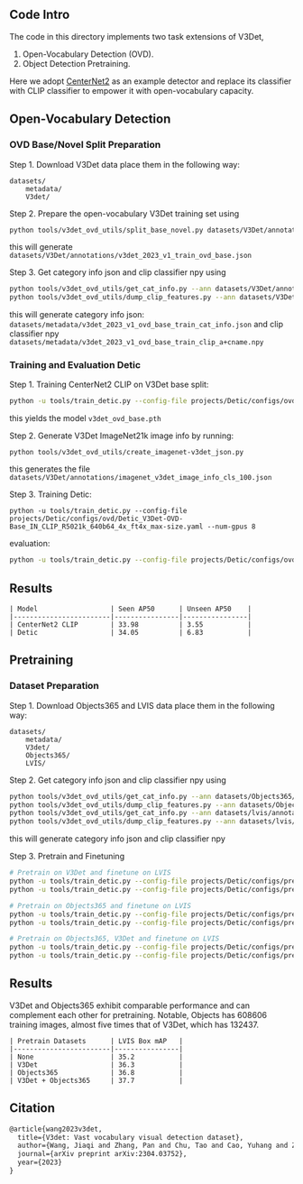 ## Code Intro
The code in this directory implements two task extensions of V3Det, 
1. Open-Vocabulary Detection (OVD). 
2. Object Detection Pretraining. 

Here we adopt [CenterNet2](https://github.com/facebookresearch/Detic) as an example detector and replace its classifier with CLIP classifier to empower it with open-vocabulary capacity.

## Open-Vocabulary Detection
### OVD Base/Novel Split Preparation
Step 1. Download V3Det data place them in the following way:
```
datasets/
    metadata/
    V3det/
```

Step 2. Prepare the open-vocabulary V3Det training set using
````bash
python tools/v3det_ovd_utils/split_base_novel.py datasets/V3Det/annotations/v3det_2023_v1_train.json
````
this will generate `datasets/V3Det/annotations/v3det_2023_v1_train_ovd_base.json`

Step 3. Get category info json and clip classifier npy using
```bash
python tools/v3det_ovd_utils/get_cat_info.py --ann datasets/V3Det/annotations/v3det_2023_v1_ovd_base_train.json
python tools/v3det_ovd_utils/dump_clip_features.py --ann datasets/V3Det/annotations/v3det_2023_v1_ovd_base_train.json
```
this will generate category info json: `datasets/metadata/v3det_2023_v1_ovd_base_train_cat_info.json` and clip classifier npy `datasets/metadata/v3det_2023_v1_ovd_base_train_clip_a+cname.npy`

### Training and Evaluation Detic
Step 1. Training CenterNet2 CLIP on V3Det base split:
````bash
python -u tools/train_detic.py --config-file projects/Detic/configs/ovd/BoxSup-C2_V3Det-OVD-Base_CLIP_R5021k_640b64_4x.yaml --num-gpus 8
````
this yields the model `v3det_ovd_base.pth`

Step 2. Generate V3Det ImageNet21k image info by running:
```
python tools/v3det_ovd_utils/create_imagenet-v3det_json.py
```
this generates the file `datasets/V3Det/annotations/imagenet_v3det_image_info_cls_100.json`

Step 3. Training Detic:
```
python -u tools/train_detic.py --config-file projects/Detic/configs/ovd/Detic_V3Det-OVD-Base_IN_CLIP_R5021k_640b64_4x_ft4x_max-size.yaml --num-gpus 8
```

evaluation:
````bash
python -u tools/train_detic.py --config-file projects/Detic/configs/ovd/Detic_V3Det-OVD-Base_IN_CLIP_R5021k_640b64_4x_ft4x_max-size.yaml --num-gpus 8 --eval-only MODEL.WEIGHTS [model_path]
````

## Results 

    | Model                  | Seen AP50      | Unseen AP50    |
    |------------------------|----------------|----------------|
    | CenterNet2 CLIP        | 33.98          | 3.55           |
    | Detic                  | 34.05          | 6.83           |


## Pretraining

### Dataset Preparation
Step 1. Download Objects365 and LVIS data place them in the following way:
```
datasets/
    metadata/
    V3det/
    Objects365/
    LVIS/
```

Step 2. Get category info json and clip classifier npy using
```bash
python tools/v3det_ovd_utils/get_cat_info.py --ann datasets/Objects365/objects365_train.json
python tools/v3det_ovd_utils/dump_clip_features.py --ann datasets/Objects365/objects365_train.json
python tools/v3det_ovd_utils/get_cat_info.py --ann datasets/lvis/annotations/lvis_v1_train.json
python tools/v3det_ovd_utils/dump_clip_features.py --ann datasets/lvis/annotations/lvis_v1_train.json
```
this will generate category info json and clip classifier npy

Step 3. Pretrain and Finetuning
```bash
# Pretrain on V3Det and finetune on LVIS
python -u tools/train_detic.py --config-file projects/Detic/configs/pretrain/BoxSup-C2_V3Det_CLIP_R5021k_640b64_4x.py --num-gpus 8
python -u tools/train_detic.py --config-file projects/Detic/configs/pretrain/BoxSup-C2_V3Det_LVIS_CLIP_R5021k_640b64_4x.py --num-gpus 8 MODEL.WEIGHTS [checkpoint_of_above]
```

```bash
# Pretrain on Objects365 and finetune on LVIS
python -u tools/train_detic.py --config-file projects/Detic/configs/pretrain/BoxSup-C2_Obj365_CLIP_R5021k_640b64_4x.py --num-gpus 8
python -u tools/train_detic.py --config-file projects/Detic/configs/pretrain/BoxSup-C2_Obj365_LVIS_CLIP_R5021k_640b64_4x.py --num-gpus 8 MODEL.WEIGHTS [checkpoint_of_above]
```

```bash
# Pretrain on Objects365, V3Det and finetune on LVIS
python -u tools/train_detic.py --config-file projects/Detic/configs/pretrain/BoxSup-C2_Obj365_V3Det_CLIP_R5021k_640b64_4x.py --num-gpus 8
python -u tools/train_detic.py --config-file projects/Detic/configs/pretrain/BoxSup-C2_Obj365_V3Det_LVIS_CLIP_R5021k_640b64_4x.py --num-gpus 8 MODEL.WEIGHTS [checkpoint_of_above]
```

## Results 
V3Det and Objects365 exhibit comparable performance and can complement each other for pretraining. Notable, Objects has 608606 training images, almost five times that of V3Det, which has 132437.

    | Pretrain Datasets      | LVIS Box mAP   |
    |------------------------|----------------|
    | None                   | 35.2           |
    | V3Det                  | 36.3           |
    | Objects365             | 36.8           |
    | V3Det + Objects365     | 37.7           |


## Citation

```latex
@article{wang2023v3det,
  title={V3det: Vast vocabulary visual detection dataset},
  author={Wang, Jiaqi and Zhang, Pan and Chu, Tao and Cao, Yuhang and Zhou, Yujie and Wu, Tong and Wang, Bin and He, Conghui and Lin, Dahua},
  journal={arXiv preprint arXiv:2304.03752},
  year={2023}
}
```